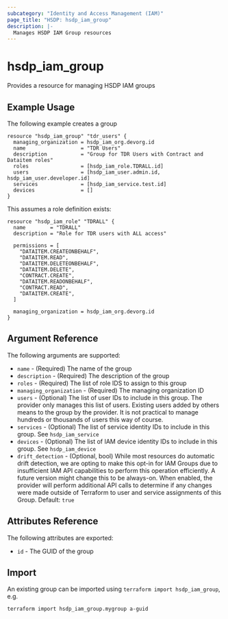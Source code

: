 ```yaml
---
subcategory: "Identity and Access Management (IAM)"
page_title: "HSDP: hsdp_iam_group"
description: |-
  Manages HSDP IAM Group resources
---
```


# hsdp_iam_group

Provides a resource for managing HSDP IAM groups

## Example Usage

The following example creates a group

```hcl
resource "hsdp_iam_group" "tdr_users" {
  managing_organization = hsdp_iam_org.devorg.id
  name                  = "TDR Users"
  description           = "Group for TDR Users with Contract and Dataitem roles"
  roles                 = [hsdp_iam_role.TDRALL.id]
  users                 = [hsdp_iam_user.admin.id, hsdp_iam_user.developer.id]
  services              = [hsdp_iam_service.test.id]
  devices               = []
}
```

This assumes a role definition exists:

```hcl
resource "hsdp_iam_role" "TDRALL" {
  name        = "TDRALL"
  description = "Role for TDR users with ALL access"

  permissions = [
    "DATAITEM.CREATEONBEHALF",
    "DATAITEM.READ",
    "DATAITEM.DELETEONBEHALF",
    "DATAITEM.DELETE",
    "CONTRACT.CREATE",
    "DATAITEM.READONBEHALF",
    "CONTRACT.READ",
    "DATAITEM.CREATE",
  ]

  managing_organization = hsdp_iam_org.devorg.id
}
```

## Argument Reference

The following arguments are supported:

* `name` - (Required) The name of the group
* `description` - (Required) The description of the group
* `roles` - (Required) The list of role IDS to assign to this group
* `managing_organization` - (Required) The managing organization ID
* `users` - (Optional) The list of user IDs to include in this group. The provider only manages this list of users. Existing users added by others means to the group by the provider. It is not practical to manage hundreds or thousands of users this way of course.
* `services` - (Optional) The list of service identity IDs to include in this group. See `hsdp_iam_service`
* `devices` - (Optional) The list of IAM device identity IDs to include in this group. See `hsdp_iam_device`
* `drift_detection` - (Optional, bool) While most resources do automatic drift detection, we are opting to make this
  opt-in for IAM Groups due to insufficient IAM API capabilities to perform this operation efficiently.
  A future version might change this to be always-on. When enabled, the provider will perform additional API calls
  to determine if any changes were made outside of Terraform to user and service assignments of this Group. Default: `true`

## Attributes Reference

The following attributes are exported:

* `id` - The GUID of the group

## Import

An existing group can be imported using `terraform import hsdp_iam_group`, e.g.

```shell
terraform import hsdp_iam_group.mygroup a-guid
```
